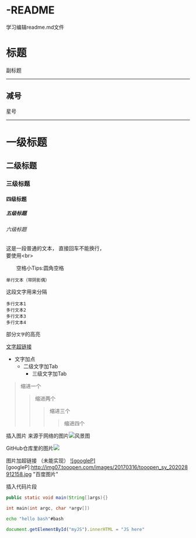 # -README
学习编辑readme.md文件

标题
===

副标题
___

减号
---

星号
***

# 一级标题

## 二级标题

### 三级标题

#### 四级标题

##### 五级标题

###### 六级标题

这是一段普通的文本，
直接回车不能换行，<br>
要使用\<br>

　　空格小Tips:圆角空格

    单行文本（带阴影偶）

这段文字用来分隔

    多行文本1
    多行文本2
    多行文本3
    多行文本4
 
 部分`文字`的高亮
 
[文字超链接](http://blog.csdn.net/guodongxiaren/article/details/23690801 "本文引自")

* 文字加点
  * 二级文字加Tab
    * 三级文字加Tab
 >缩进一个
 >>缩进两个
 >>>缩进三个
 >>>>缩进四个
 
 插入图片
 来源于网络的图片![](http://img07.tooopen.com/images/20170316/tooopen_sy_202028912158.jpg "风景图")
 
 GitHub仓库里的图片![](https://github.com/guodongxiaren/ImageCache/raw/master/Logo/foryou.gif)
 
 图片加超链接 （未能实现）
 [![googleP]](https://www.baidu.com/)
 [googleP]:http://img07.tooopen.com/images/20170316/tooopen_sy_202028912158.jpg "百度图片"
 
 插入代码片段
 
 ```Java
 public static void main(String[]args){}
 ```
 ```c
 int main(int argc, char *argv[])
 ```
 ```Bash
 echo "hello bash"#bash
 ```
 ```javascript
 document.getElementById("myJS").innerHTML = "JS here"
 ```
